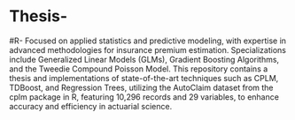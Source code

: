 # Thesis-
#R-
Focused on applied statistics and predictive modeling, with expertise in advanced methodologies for insurance premium estimation. Specializations include Generalized Linear Models (GLMs), Gradient Boosting Algorithms, and the Tweedie Compound Poisson Model. This repository contains a thesis and implementations of state-of-the-art techniques such as CPLM, TDBoost, and Regression Trees, utilizing the AutoClaim dataset from the cplm package in R, featuring 10,296 records and 29 variables, to enhance accuracy and efficiency in actuarial science.
